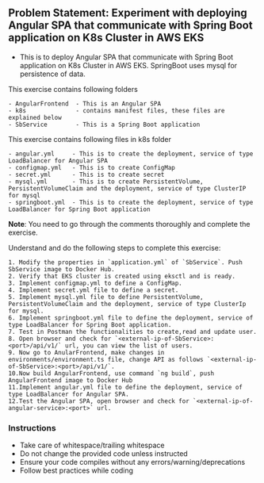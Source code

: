 ## Problem Statement: Experiment with deploying Angular SPA that communicate with Spring Boot application on K8s Cluster in AWS EKS  

* This is to deploy Angular SPA that communicate with Spring Boot application on K8s Cluster in AWS EKS. 
  SpringBoot uses mysql for persistence of data. 
      

This exercise contains following folders 
    
    - AngularFrontend  - This is an Angular SPA 
    - k8s              - contains manifest files, these files are explained below
    - SbService        - This is a Spring Boot application
    
This exercise contains following files in k8s folder
    
    - angular.yml     - This is to create the deployment, service of type LoadBalancer for Angular SPA
    - configmap.yml   - This is to create ConfigMap
    - secret.yml      - This is to create secret
    - mysql.yml       - This is to create PersistentVolume, PersistentVolumeClaim and the deployment, service of type ClusterIP for mysql
    - springboot.yml  - This is to create the deployment, service of type LoadBalancer for Spring Boot application

**Note**: You need to go through the comments thoroughly and complete the exercise.
      
Understand and do the following steps to complete this exercise:
    
    1. Modify the properties in `application.yml` of `SbService`. Push SbService image to Docker Hub.
    2. Verify that EKS cluster is created using eksctl and is ready. 
    3. Implement configmap.yml to define a ConfigMap.
    4. Implement secret.yml file to define a secret.
    5. Implement mysql.yml file to define PersistentVolume, PersistentVolumeClaim and the deployment, service of type ClusterIp for mysql.
    6. Implement springboot.yml file to define the deployment, service of type LoadBalancer for Spring Boot application.
    7. Test in Postman the functionalities to create,read and update user. 
    8. Open browser and check for `<external-ip-of-SbService>:<port>/api/v1/` url, you can view the list of users.
    9. Now go to AnularFrontend, make changes in environments/environment.ts file, change API as follows `<external-ip-of-SbService>:<port>/api/v1/`.  
    10.Now build AngularFrontend, use command `ng build`, push AngularFrontend image to Docker Hub 
    11.Implement angular.yml file to define the deployment, service of type LoadBalancer for Angular SPA. 
    12.Test the Angular SPA, open browser and check for `<external-ip-of-angular-service>:<port>` url.          
                  
### Instructions
 - Take care of whitespace/trailing whitespace
 - Do not change the provided code unless instructed
 - Ensure your code compiles without any errors/warning/deprecations 
 - Follow best practices while coding
